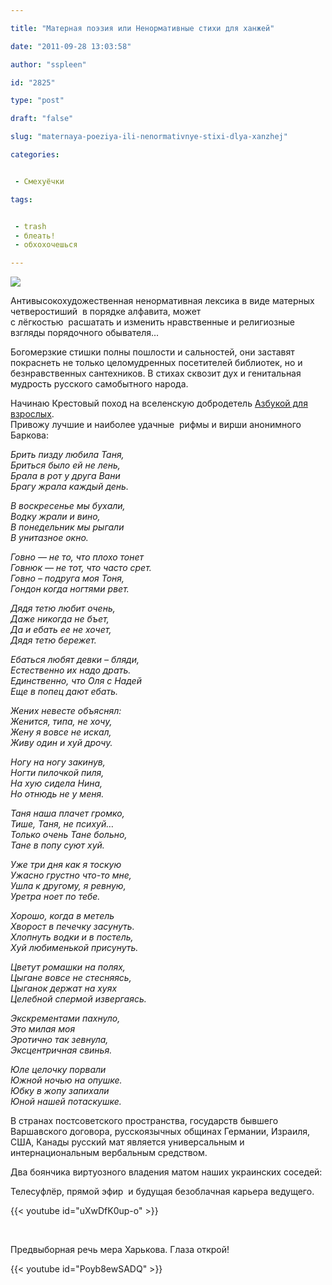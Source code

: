 ```yaml
---

title: "Матерная поэзия или Ненормативные стихи для ханжей"

date: "2011-09-28 13:03:58"

author: "sspleen"

id: "2825"

type: "post"

draft: "false"

slug: "maternaya-poeziya-ili-nenormativnye-stixi-dlya-xanzhej"

categories:


 - Смехуёчки

tags:


 - trash
 - блеать!
 - обхохочешься

---
```

[![](/uploads/2012/06/мат-сила.gif)](/2011/09/maternaya-poeziya-ili-nenormativnye-stixi-dlya-xanzhej/mat-sila/)  
  
Антивысокохудожественная ненормативная лексика в виде матерных четверостиший  в порядке алфавита, может  
с лёгкостью  расшатать и изменить нравственные и религиозные взгляды порядочного обывателя...  
  
Богомерзкие стишки полны пошлости и сальностей, они заставят покраснеть не только целомудренных посетителей библиотек, но и безнравственных сантехников. В стихах сквозит дух и генитальная мудрость русского самобытного народа.  
  
Начинаю Крестовый поход на вселенскую добродетель [Азбукой для взрослых](http://kucherlife.narod.ru/kucher_tvorchestvo/05_02_24_azbuka_dlya_vzroslih.htm).  
Привожу лучшие и наиболее удачные  рифмы и вирши анонимного Баркова:  
  
_Брить пизду любила Таня,_  
_Бриться было ей не лень,_  
_Брала в рот у друга Вани_  
_Брагу жрала каждый день._   
  
_В воскресенье мы бухали,_  
_Водку жрали и вино,_  
_В понедельник мы рыгали_  
_В унитазное окно._  
  
_Говно — не то, что плохо тонет_  
_Говнюк — не тот, что часто срет._  
_Говно – подруга моя Тоня,_  
_Гондон когда ногтями рвет._  
  
_Дядя тетю любит очень,_  
_Даже никогда не бъет,_  
_Да и ебать ее не хочет,_  
_Дядя тетю бережет._  
  
_Ебаться любят девки – бляди,_  
_Естественно их надо драть._  
_Единственно, что Оля с Надей_  
_Еще в попец дают ебать._  
  
_Жених невесте объяснял:_  
_Женится, типа, не хочу,_  
_Жену я вовсе не искал,_  
_Живу один и xуй дрочу._  
  
_Ногу на ногу закинув,_  
_Ногти пилочкой пиля,_  
_На хую сидела Нина,_  
_Но отнюдь не у меня._  
  
_Таня наша плачет громко,_  
_Тише, Таня, не психуй…_  
_Только очень Тане больно,_  
_Тане в попу суют xуй._  
  
_Уже три дня как я тоскую_  
_Ужасно грустно что-то мне,_  
_Ушла к другому, я ревную,_  
_Уретра ноет по тебе._  
  
_Хорошо, когда в метель_  
_Хворост в печечку засунуть._  
_Хлопнуть водки и в постель,_  
_Хуй любименькой присунуть._  
  
_Цветут ромашки на полях,_  
_Цыгане вовсе не стесняясь,_  
_Цыганок держат на хуях_  
_Целебной спермой извергаясь._  
  
_Экскрементами пахнуло,_  
_Это милая моя_  
_Эротично так зевнула,_  
_Эксцентричная свинья._  
  
_Юле целочку порвали_  
_Южной ночью на опушке._  
_Юбку в жопу запихали_  
_Юной нашей потаскушке._  
  
В странах постсоветского пространства, государств бывшего Варшавского договора, русскоязычных общинах Германии, Израиля, США, Канады русский мат является универсальным и интернациональным вербальным средством.  
  
Два боянчика виртуозного владения матом наших украинских соседей:  
  
Телесуфлёр, прямой эфир  и будущая безоблачная карьера ведущего.  
  
{{< youtube id="uXwDfK0up-o" >}}  
  
   
  
Предвыборная речь мера Харькова. Глаза открой!  
  
{{< youtube id="Poyb8ewSADQ" >}}